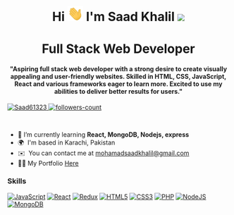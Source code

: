 <h1 align="center">
    Hi
    <img src="https://raw.githubusercontent.com/ABSphreak/ABSphreak/master/gifs/Hi.gif" width="35"> 
    I'm Saad Khalil
    <img src="https://camo.githubusercontent.com/d3359cb00ab0b5ed8f2e1fe3fceb4fbaf3b614340f8c0db99c17b9f50b351770/68747470733a2f2f656d6f6a69732e736c61636b6d6f6a69732e636f6d2f656d6f6a69732f696d616765732f313533313834393433302f343234362f626c6f622d73756e676c61737365732e6769663f31353331383439343330" width="35">
</h1>

# <h1 align="center">Full Stack Web Developer</h1>
  <h4 align="center">"Aspiring full stack web developer with a strong desire to create visually appealing and user-friendly websites. Skilled in HTML, CSS, JavaScript, React and various frameworks eager to learn more. Excited to use my abilities to deliver better results for users."</h3>

<!----------------------------------- Profile View Section ------------------------------------>

<p align="left">
    <a href="https://github.com/Saad61323">
        <img src="https://komarev.com/ghpvc/?username=Saad61323&label=Profile%20views&color=0e75b6&style=flat" alt="Saad61323" />
    </a>
    <a href="https://github.com/Saad61323?tab=followers">
        <img src="https://img.shields.io/github/followers/Saad61323?label=Followers&style=social" alt="followers-count">
    </a>
</p>
<br> 

- 🌱 I’m currently learning **React, MongoDB, Nodejs, express**
- 🌍  I'm based in Karachi,
  Pakistan
- ✉️  You can contact me at
  [mohamadsaadkhalil@gmail.com](mailto:mohamadsaadkhalil@gmail.com)
- 👨‍💻 My Portfolio <a href="https://Saad61323.github.io/" >Here</a>

### Skills

<p align="left"> 
  <a
    href="https://developer.mozilla.org/en-US/docs/Web/JavaScript"
    target="_blank"
    rel="noreferrer"
    ><img
      src="https://raw.githubusercontent.com/danielcranney/readme-generator/main/public/icons/skills/javascript-colored.svg"
      width="66"
      height="66"
      alt="JavaScript"
  /></a>
  <a href="https://reactjs.org/" target="_blank" rel="noreferrer"
    ><img
      src="https://raw.githubusercontent.com/danielcranney/readme-generator/main/public/icons/skills/react-colored.svg"
      width="66"
      height="66"
      alt="React"
  /></a>
  <a href="https://redux.js.org/" target="_blank" rel="noreferrer"
    ><img
      src="https://raw.githubusercontent.com/danielcranney/readme-generator/main/public/icons/skills/redux-colored.svg"
      width="66"
      height="66"
      alt="Redux"
  /></a>
  <a href="https://nextjs.org/docs" target="_blank" rel="noreferrer">
    <img
      src="https://raw.githubusercontent.com/danielcranney/readme-generator/main/public/icons/skills/html5-colored.svg"
      width="66"
      height="66"
      alt="HTML5"
  /></a>
  <a href="https://www.w3.org/TR/CSS/#css" target="_blank" rel="noreferrer"
    ><img
      src="https://raw.githubusercontent.com/danielcranney/readme-generator/main/public/icons/skills/css3-colored.svg"
      width="66"
      height="66"
      alt="CSS3"
  /></a>
  <a href="https://www.php.net/" target="_blank" rel="noreferrer"
    ><img
      src="https://raw.githubusercontent.com/danielcranney/readme-generator/main/public/icons/skills/php-colored.svg"
      width="66"
      height="66"
      alt="PHP"
  /></a>
  <a href="https://nodejs.org/en/" target="_blank" rel="noreferrer"
    ><img
      src="https://raw.githubusercontent.com/danielcranney/readme-generator/main/public/icons/skills/nodejs-colored.svg"
      width="66"
      height="66"
      alt="NodeJS"
  /></a>
  <a href="https://www.mongodb.com/" target="_blank" rel="noreferrer"
    ><img
      src="https://raw.githubusercontent.com/danielcranney/readme-generator/main/public/icons/skills/mongodb-colored.svg"
      width="66"
      height="66"
      alt="MongoDB"
  /></a>
</p>
